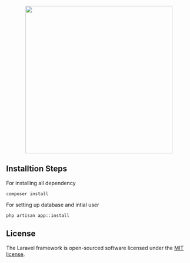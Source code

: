 <p align="center"><a href="https://logicsofts.com" target="_blank"><img src="https://www.logicsofts.com/images/logo.png" width="400"></a></p>



## Installtion Steps

For installing all dependency
```
composer install
```

For setting up database and intial user
```
php artisan app::install
```
## License

The Laravel framework is open-sourced software licensed under the [MIT license](https://opensource.org/licenses/MIT).
